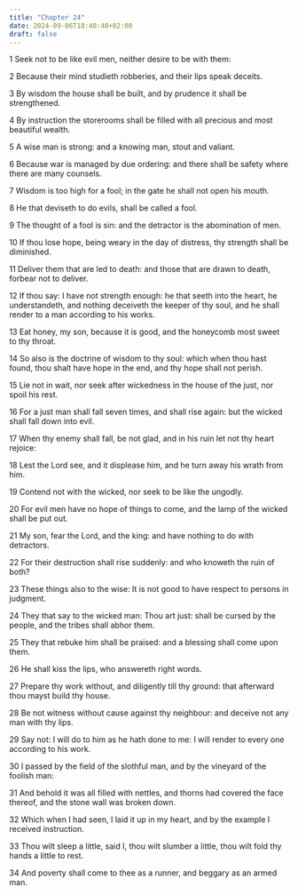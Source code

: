 ```yaml
---
title: "Chapter 24"
date: 2024-09-06T18:40:40+02:00
draft: false
---
```




1 Seek not to be like evil men, neither desire to be with them:

2 Because their mind studieth robberies, and their lips speak deceits.

3 By wisdom the house shall be built, and by prudence it shall be strengthened.

4 By instruction the storerooms shall be filled with all precious and most beautiful wealth.

5 A wise man is strong: and a knowing man, stout and valiant.

6 Because war is managed by due ordering: and there shall be safety where there are many counsels.

7 Wisdom is too high for a fool; in the gate he shall not open his mouth.

8 He that deviseth to do evils, shall be called a fool.

9 The thought of a fool is sin: and the detractor is the abomination of men.

10 If thou lose hope, being weary in the day of distress, thy strength shall be diminished.

11 Deliver them that are led to death: and those that are drawn to death, forbear not to deliver.

12 If thou say: I have not strength enough: he that seeth into the heart, he understandeth, and nothing deceiveth the keeper of thy soul, and he shall render to a man according to his works.

13 Eat honey, my son, because it is good, and the honeycomb most sweet to thy throat.

14 So also is the doctrine of wisdom to thy soul: which when thou hast found, thou shalt have hope in the end, and thy hope shall not perish.

15 Lie not in wait, nor seek after wickedness in the house of the just, nor spoil his rest.

16 For a just man shall fall seven times, and shall rise again: but the wicked shall fall down into evil.

17 When thy enemy shall fall, be not glad, and in his ruin let not thy heart rejoice:

18 Lest the Lord see, and it displease him, and he turn away his wrath from him.

19 Contend not with the wicked, nor seek to be like the ungodly.

20 For evil men have no hope of things to come, and the lamp of the wicked shall be put out.

21 My son, fear the Lord, and the king: and have nothing to do with detractors.

22 For their destruction shall rise suddenly: and who knoweth the ruin of both?

23 These things also to the wise: It is not good to have respect to persons in judgment.

24 They that say to the wicked man: Thou art just: shall be cursed by the people, and the tribes shall abhor them.

25 They that rebuke him shall be praised: and a blessing shall come upon them.

26 He shall kiss the lips, who answereth right words.

27 Prepare thy work without, and diligently till thy ground: that afterward thou mayst build thy house.

28 Be not witness without cause against thy neighbour: and deceive not any man with thy lips.

29 Say not: I will do to him as he hath done to me: I will render to every one according to his work.

30 I passed by the field of the slothful man, and by the vineyard of the foolish man:

31 And behold it was all filled with nettles, and thorns had covered the face thereof, and the stone wall was broken down.

32 Which when I had seen, I laid it up in my heart, and by the example I received instruction.

33 Thou wilt sleep a little, said I, thou wilt slumber a little, thou wilt fold thy hands a little to rest.

34 And poverty shall come to thee as a runner, and beggary as an armed man.

